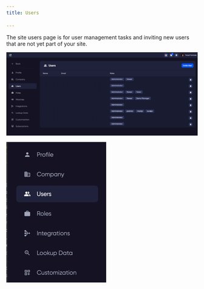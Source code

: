 ```yaml
---
title: Users

---
```


The site users page is for user management tasks and inviting new users that are not yet part of your site. 

![img_12.png](img_12.png)

![img.png](img.png)